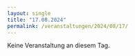 ```yaml
---
layout: single
title: "17.08.2024"
permalink: /veranstaltungen/2024/08/17/
---
```


Keine Veranstaltung an diesem Tag.
